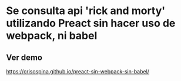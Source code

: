 # Se consulta api 'rick and morty' utilizando Preact sin hacer uso de webpack, ni babel

## Ver demo
https://crisospina.github.io/preact-sin-webpack-sin-babel/


